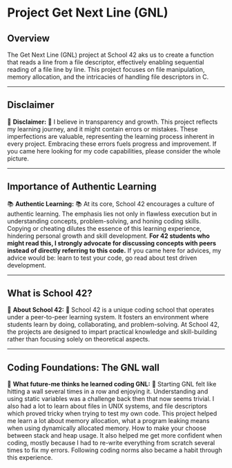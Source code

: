 # Project Get Next Line (GNL)

## Overview
The Get Next Line (GNL) project at School 42 aks us to create a function that reads a line from a file descriptor, effectively enabling sequential reading of a file line by line. This project focuses on file manipulation, memory allocation, and the intricacies of handling file descriptors in C.

---

## Disclaimer
🚨 **Disclaimer:** 🚨
I believe in transparency and growth. This project reflects my learning journey, and it might contain errors or mistakes. These imperfections are valuable, representing the learning process inherent in every project. Embracing these errors fuels progress and improvement.
If you came here looking for my code capabilities, please consider the whole picture.

---

## Importance of Authentic Learning
📚 **Authentic Learning:** 📚
At its core, School 42 encourages a culture of authentic learning. The emphasis lies not only in flawless execution but in understanding concepts, problem-solving, and honing coding skills. Copying or cheating dilutes the essence of this learning experience, hindering personal growth and skill development. **For 42 students who might read this, I strongly advocate for discussing concepts with peers instead of directly referring to this code.** If you came here for advices, my advice would be: learn to test your code, go read about test driven development. 

---

## What is School 42?
🏫 **About School 42:** 🏫
School 42 is a unique coding school that operates under a peer-to-peer learning system. It fosters an environment where students learn by doing, collaborating, and problem-solving. At School 42, the projects are designed to impart practical knowledge and skill-building rather than focusing solely on theoretical aspects.

---

## Coding Foundations: The GNL wall
🧠 **What future-me thinks he learned coding GNL:** 🧠
Starting GNL felt like hitting a wall several times in a row and enjoying it. Understanding and using static variables was a challenge back then that now seems trivial. I also had a lot to learn about files in UNIX systems, and file descriptors which proved tricky when trying to test my own code. 
This project helped me learn a lot about memory allocation, what a program leaking means when using dynamically allocated memory. How to make your choose between stack and heap usage. It also helped me get more confident when coding, mostly because I had to re-write everything from scratch several times to fix my errors.  Following coding norms also became a habit through this experience.
